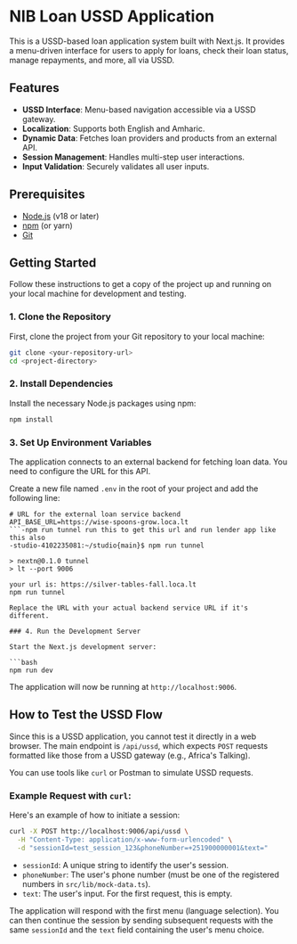 
# NIB Loan USSD Application

This is a USSD-based loan application system built with Next.js. It provides a menu-driven interface for users to apply for loans, check their loan status, manage repayments, and more, all via USSD.

## Features

- **USSD Interface**: Menu-based navigation accessible via a USSD gateway.
- **Localization**: Supports both English and Amharic.
- **Dynamic Data**: Fetches loan providers and products from an external API.
- **Session Management**: Handles multi-step user interactions.
- **Input Validation**: Securely validates all user inputs.

## Prerequisites

- [Node.js](https://nodejs.org/) (v18 or later)
- [npm](https://www.npmjs.com/) (or yarn)
- [Git](https://git-scm.com/)

## Getting Started

Follow these instructions to get a copy of the project up and running on your local machine for development and testing.

### 1. Clone the Repository

First, clone the project from your Git repository to your local machine:

```bash
git clone <your-repository-url>
cd <project-directory>
```

### 2. Install Dependencies

Install the necessary Node.js packages using npm:

```bash
npm install
```

### 3. Set Up Environment Variables

The application connects to an external backend for fetching loan data. You need to configure the URL for this API.

Create a new file named `.env` in the root of your project and add the following line:

```env
# URL for the external loan service backend
API_BASE_URL=https://wise-spoons-grow.loca.lt
```-npm run tunnel run this to get this url and run lender app like this also
-studio-4102235081:~/studio{main}$ npm run tunnel

> nextn@0.1.0 tunnel
> lt --port 9006

your url is: https://silver-tables-fall.loca.lt
npm run tunnel

Replace the URL with your actual backend service URL if it's different.

### 4. Run the Development Server

Start the Next.js development server:

```bash
npm run dev
```

The application will now be running at `http://localhost:9006`.

## How to Test the USSD Flow

Since this is a USSD application, you cannot test it directly in a web browser. The main endpoint is `/api/ussd`, which expects `POST` requests formatted like those from a USSD gateway (e.g., Africa's Talking).

You can use tools like `curl` or Postman to simulate USSD requests.

### Example Request with `curl`:

Here's an example of how to initiate a session:

```bash
curl -X POST http://localhost:9006/api/ussd \
  -H "Content-Type: application/x-www-form-urlencoded" \
  -d "sessionId=test_session_123&phoneNumber=+251900000001&text="
```

- `sessionId`: A unique string to identify the user's session.
- `phoneNumber`: The user's phone number (must be one of the registered numbers in `src/lib/mock-data.ts`).
- `text`: The user's input. For the first request, this is empty.

The application will respond with the first menu (language selection). You can then continue the session by sending subsequent requests with the same `sessionId` and the `text` field containing the user's menu choice.
